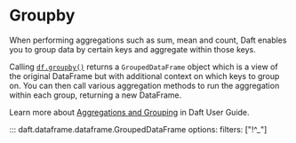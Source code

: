 # Groupby

When performing aggregations such as sum, mean and count, Daft enables you to group data by certain keys and aggregate within those keys.

Calling [`df.groupby()`](https://www.getdaft.io/projects/docs/en/stable/api_docs/doc_gen/dataframe_methods/daft.DataFrame.groupby.html#daft.DataFrame.groupby) returns a `GroupedDataFrame` object which is a view of the original DataFrame but with additional context on which keys to group on. You can then call various aggregation methods to run the aggregation within each group, returning a new DataFrame.

Learn more about [Aggregations and Grouping](../core_concepts.md#aggregations-and-grouping) in Daft User Guide.

::: daft.dataframe.dataframe.GroupedDataFrame
    options:
        filters: ["!^_"]